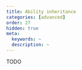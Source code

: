 ```yaml
---
title: Ability inheritance
categories: [advanced]
order: 27
hidden: true
meta:
  keywords: ~
  description: ~
---
```


TODO
